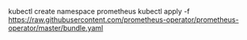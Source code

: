 kubectl create namespace prometheus
kubectl apply -f https://raw.githubusercontent.com/prometheus-operator/prometheus-operator/master/bundle.yaml
